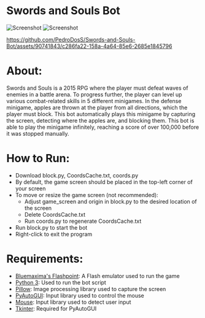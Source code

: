 # Swords and Souls Bot

![Screenshot](https://github.com/PedroDosS/Swords-and-Souls-Bot/assets/90741843/3245e85b-6e7e-4726-a6fc-e8d053b21177)
![Screenshot](https://github.com/PedroDosS/Swords-and-Souls-Bot/assets/90741843/8f26c13b-30a9-42a6-b4f6-514ab25f2d72)


https://github.com/PedroDosS/Swords-and-Souls-Bot/assets/90741843/c286fa22-158a-4a64-85e6-2685e1845796

# About:
Swords and Souls is a 2015 RPG where the player must defeat waves of enemies in a 
battle arena. To progress further, the player can level up various combat-related 
skills in 5 different minigames. In the defense minigame, apples are thrown at the 
player from all directions, which the player must block. This bot automatically plays
this minigame by capturing the screen, detecting where the apples are, and blocking them.
This bot is able to play the minigame infinitely, reaching a score of over 100,000
before it was stopped manually.

# How to Run:
- Download block.py, CoordsCache.txt, coords.py
- By default, the game screen should be placed in the top-left corner of your screen
- To move or resize the game screen (not recommended):
  - Adjust game_screen and origin in block.py to the desired location of the screen
  - Delete CoordsCache.txt
  - Run coords.py to regenerate CoordsCache.txt
- Run block.py to start the bot
- Right-click to exit the program

# Requirements:
- [Bluemaxima's Flashpoint](https://flashpointarchive.org/downloads): A Flash emulator used to run the game
- [Python 3](https://www.python.org/downloads/): Used to run the bot script
- [Pillow](https://pillow.readthedocs.io/en/stable/): Image processing library used to capture the screen
- [PyAutoGUI](https://pyautogui.readthedocs.io/en/latest/): Input library used to control the mouse
- [Mouse](https://pypi.org/project/mouse/): Input library used to detect user input
- [Tkinter](https://docs.python.org/3/library/tkinter.html): Required for PyAutoGUI

